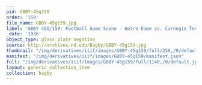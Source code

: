 ```yaml
---
pid: GBBY-45g159
order: '159'
file_name: GBBY-45g159.jpg
label: 'GBBY 45G/159: Football Game Scene - Notre Dame vs. Carnegie Tech - 1936'
_date: '1936'
object_type: glass plate negative
source: http://archives.nd.edu/Bagby/GBBY-45g159.jpg
thumbnail: "/img/derivatives/iiif/images/GBBY-45g159/full/250,/0/default.jpg"
manifest: "/img/derivatives/iiif/images/GBBY-45g159/manifest.json"
full: "/img/derivatives/iiif/images/GBBY-45g159/full/1140,/0/default.jpg"
layout: generic_collection_item
collection: bagby
---
```

